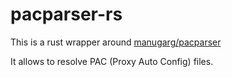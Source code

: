 # pacparser-rs

This is a rust wrapper around [manugarg/pacparser](https://github.com/manugarg/pacparser)

It allows to resolve PAC (Proxy Auto Config) files.

